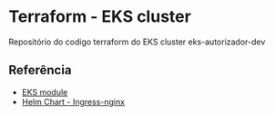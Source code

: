 # Terraform - EKS cluster

Repositório do codigo terraform do EKS cluster eks-autorizador-dev


## Referência

 - [EKS module](https://registry.terraform.io/modules/terraform-aws-modules/eks/aws/latest)
 - [Helm Chart - Ingress-nginx](https://github.com/kubernetes/ingress-nginx/tree/main/charts/ingress-nginx)